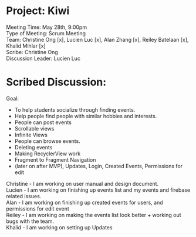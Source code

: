 
# Project: Kiwi
Meeting Time: May 28th, 9:00pm <br />
Type of Meeting: Scrum Meeting <br />
Team: Christine Ong [x], Lucien Luc [x], Alan Zhang [x], Reiley Batelaan [x], Khalid Mihlar [x] <br />
Scribe: Christine Ong <br />
Discussion Leader: Lucien Luc
# Scribed Discussion: 
Goal: <br />
- To help students socialize through finding events. <br />
- Help people find people with similar hobbies and interests. <br />
- People can post events <br />
- Scrollable views <br />
- Infinite Views <br />
- People can browse events. <br />
- Deleting events
- Making RecyclerView work
- Fragment to Fragment Navigation <br />
- (later on after MVP), Updates, Login, Created Events, Permissions for edit <br />

Christine - I am working on user manual and design document. <br />
Lucien - I am working on finishing up events list and my events and firebase related issues. <br />
Alan - I am working on finishing up created events for users, and permissions for edit event <br />
Reiley - I am working on making the events list look better + working out bugs with the team. <br />
Khalid - I am working on setting up Updates <br />
